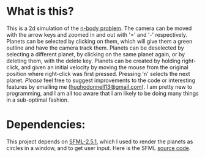 # **What is this?**
This is a 2d simulation of the [n-body problem](https://en.wikipedia.org/wiki/N-body_problem). The camera can be moved with the arrow keys and zoomed in and out with '=' and '-' respectively. Planets can be selected by clicking on them, which will give them a green outline and have the camera track them. Planets can be deselected by selecting a different planet, by clicking on the same planet again, or by deleting them, with the delete key. Planets can be created by holding right-click, and given an initial velocity by moving the mouse from the original position where right-click was first pressed. Pressing 'n' selects the next planet. *Please* feel free to suggest improvements to the code or interesting features by emailing me (<hughodonnell13@gmail.com>). I am pretty new to programming, and I am all too aware that I am likely to be doing many things in a sub-optimal fashion.

# **Dependencies:**
This project depends on [SFML-2.5.1](https://www.sfml-dev.org/download/sfml/2.5.1/), which I used to render the planets as circles in a window, and to get user input. Here is the SFML [source code](https://github.com/SFML/SFML).